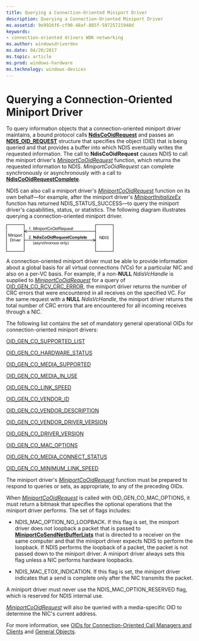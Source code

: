 ```yaml
---
title: Querying a Connection-Oriented Miniport Driver
description: Querying a Connection-Oriented Miniport Driver
ms.assetid: 9e9926f6-cf90-48af-885f-59725721948d
keywords:
- connection-oriented drivers WDK networking
ms.author: windowsdriverdev
ms.date: 04/20/2017
ms.topic: article
ms.prod: windows-hardware
ms.technology: windows-devices
---
```


# Querying a Connection-Oriented Miniport Driver





To query information objects that a connection-oriented miniport driver maintains, a bound protocol calls [**NdisCoOidRequest**](https://msdn.microsoft.com/library/windows/hardware/ff561711) and passes an [**NDIS\_OID\_REQUEST**](https://msdn.microsoft.com/library/windows/hardware/ff566710) structure that specifies the object (OID) that is being queried and that provides a buffer into which NDIS eventually writes the requested information. The call to **NdisCoOidRequest** causes NDIS to call the miniport driver's [*MiniportCoOidRequest*](https://msdn.microsoft.com/library/windows/hardware/ff559362) function, which returns the requested information to NDIS. *MiniportCoOidRequest* can complete synchronously or asynchronously with a call to [**NdisCoOidRequestComplete**](https://msdn.microsoft.com/library/windows/hardware/ff561716).

NDIS can also call a miniport driver's [*MiniportCoOidRequest*](https://msdn.microsoft.com/library/windows/hardware/ff559362) function on its own behalf—for example, after the miniport driver's [*MiniportInitializeEx*](https://msdn.microsoft.com/library/windows/hardware/ff559389) function has returned NDIS\_STATUS\_SUCCESS—to query the miniport driver's capabilities, status, or statistics. The following diagram illustrates querying a connection-oriented miniport driver.

![diagram illustrating querying a connection-oriented miniport driver](images/fig5-3.png)

A connection-oriented miniport driver must be able to provide information about a global basis for all virtual connections (VCs) for a particular NIC and also on a per-VC basis. For example, if a non-**NULL** *NdisVcHandle* is supplied to [*MiniportCoOidRequest*](https://msdn.microsoft.com/library/windows/hardware/ff559362) for a query of [OID\_GEN\_CO\_RCV\_CRC\_ERROR](https://msdn.microsoft.com/library/windows/hardware/ff569562), the miniport driver returns the number of CRC errors that were encountered in all receives on the specified VC. For the same request with a **NULL** *NdisVcHandle*, the miniport driver returns the total number of CRC errors that are encountered for all incoming receives through a NIC.

The following list contains the set of mandatory general operational OIDs for connection-oriented miniport drivers:

[OID\_GEN\_CO\_SUPPORTED\_LIST](https://msdn.microsoft.com/library/windows/hardware/ff569567)

[OID\_GEN\_CO\_HARDWARE\_STATUS](https://msdn.microsoft.com/library/windows/hardware/ff569452)

[OID\_GEN\_CO\_MEDIA\_SUPPORTED](https://msdn.microsoft.com/library/windows/hardware/ff569558)

[OID\_GEN\_CO\_MEDIA\_IN\_USE](https://msdn.microsoft.com/library/windows/hardware/ff569557)

[OID\_GEN\_CO\_LINK\_SPEED](https://msdn.microsoft.com/library/windows/hardware/ff569453)

[OID\_GEN\_CO\_VENDOR\_ID](https://msdn.microsoft.com/library/windows/hardware/ff569571)

[OID\_GEN\_CO\_VENDOR\_DESCRIPTION](https://msdn.microsoft.com/library/windows/hardware/ff569569)

[OID\_GEN\_CO\_VENDOR\_DRIVER\_VERSION](https://msdn.microsoft.com/library/windows/hardware/ff569570)

[OID\_GEN\_CO\_DRIVER\_VERSION](https://msdn.microsoft.com/library/windows/hardware/ff569449)

[OID\_GEN\_CO\_MAC\_OPTIONS](https://msdn.microsoft.com/library/windows/hardware/ff569454)

[OID\_GEN\_CO\_MEDIA\_CONNECT\_STATUS](https://msdn.microsoft.com/library/windows/hardware/ff569455)

[OID\_GEN\_CO\_MINIMUM\_LINK\_SPEED](https://msdn.microsoft.com/library/windows/hardware/ff569559)

The miniport driver's [*MiniportCoOidRequest*](https://msdn.microsoft.com/library/windows/hardware/ff559362) function must be prepared to respond to queries or sets, as appropriate, to any of the preceding OIDs.

When [*MiniportCoOidRequest*](https://msdn.microsoft.com/library/windows/hardware/ff559362) is called with OID\_GEN\_CO\_MAC\_OPTIONS, it must return a bitmask that specifies the optional operations that the miniport driver performs. The set of flags includes:

-   NDIS\_MAC\_OPTION\_NO\_LOOPBACK. If this flag is set, the miniport driver does not loopback a packet that is passed to [**MiniportCoSendNetBufferLists**](https://msdn.microsoft.com/library/windows/hardware/ff559365) that is directed to a receiver on the same computer and that the miniport driver expects NDIS to perform the loopback. If NDIS performs the loopback of a packet, the packet is not passed down to the miniport driver. A miniport driver always sets this flag unless a NIC performs hardware loopbacks.

-   NDIS\_MAC\_ETOX\_INDICATION. If this flag is set, the miniport driver indicates that a send is complete only after the NIC transmits the packet.

A miniport driver must never use the NDIS\_MAC\_OPTION\_RESERVED flag, which is reserved for NDIS internal use.

[*MiniportCoOidRequest*](https://msdn.microsoft.com/library/windows/hardware/ff559362) will also be queried with a media-specific OID to determine the NIC's current address.

For more information, see [OIDs for Connection-Oriented Call Managers and Clients](https://msdn.microsoft.com/library/windows/hardware/ff569067) and [General Objects](https://msdn.microsoft.com/library/windows/hardware/ff546510).

 

 





